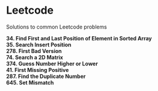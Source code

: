 # Leetcode
Solutions to common Leetcode problems

**34. Find First and Last Position of Element in Sorted Array**</br>
**35. Search Insert Position**</br>
**278. First Bad Version**</br>
**74. Search a 2D Matrix**<br/>
**374. Guess Number Higher or Lower**<br/>
**41. First Missing Positive**<br/>
**287. Find the Duplicate Number**<br/>
**645. Set Mismatch**
